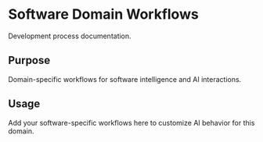 # Software Domain Workflows

Development process documentation.

## Purpose

Domain-specific workflows for software intelligence and AI interactions.

## Usage

Add your software-specific workflows here to customize AI behavior for this domain.

